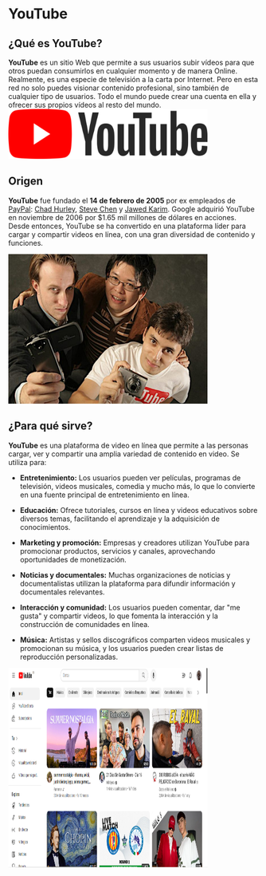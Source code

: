 # YouTube
## ¿Qué es YouTube?
**YouTube** es un sitio Web que permite a sus usuarios subir vídeos para que otros puedan consumirlos en cualquier momento y de manera Online. Realmente, es una especie de televisión a la carta por Internet.
Pero en esta red no solo puedes visionar contenido profesional, sino también de cualquier tipo de usuarios. Todo el mundo puede crear una cuenta en ella y ofrecer sus propios vídeos al resto del mundo.
<img src="https://github.com/junhao2005/SMX2M8UF1A1HistoriaWeb14DEFEBRERODE2005YouTubeJunHaoXiang/blob/main/youtube-logo-9.png" alt="Logo" width="400" height="100" />
## Origen
**YouTube** fue fundado el **14 de febrero de 2005** por ex empleados de [PayPal](https://es.wikipedia.org/wiki/PayPal "PayPal"): [Chad Hurley](https://es.wikipedia.org/wiki/Chad_Hurley "Chad Hurley"), [Steve Chen](https://es.wikipedia.org/wiki/Steve_Chen_(YouTube) "Steve Chen") y [Jawed Karim](https://es.wikipedia.org/wiki/Jawed_Karim "Jawed Karim"). Google adquirió YouTube en noviembre de 2006 por $1.65 mil millones de dólares en acciones. Desde entonces, YouTube se ha convertido en una plataforma líder para cargar y compartir videos en línea, con una gran diversidad de contenido y funciones.

<img src="https://github.com/junhao2005/SMX2M8UF1A1HistoriaWeb14DEFEBRERODE2005YouTubeJunHaoXiang/blob/main/youtube-chad-hurley-steve-chen-jawed-karim-700x467.jpg" alt="Logo" width="400" height="300" />

## ¿Para qué sirve?
**YouTube** es una plataforma de video en línea que permite a las personas cargar, ver y compartir una amplia variedad de contenido en video. Se utiliza para:
- **Entretenimiento:** Los usuarios pueden ver películas, programas de televisión, videos musicales, comedia y mucho más, lo que lo convierte en una fuente principal de entretenimiento en línea.

- **Educación:** Ofrece tutoriales, cursos en línea y videos educativos sobre diversos temas, facilitando el aprendizaje y la adquisición de conocimientos.

- **Marketing y promoción:** Empresas y creadores utilizan YouTube para promocionar productos, servicios y canales, aprovechando oportunidades de monetización.

- **Noticias y documentales:** Muchas organizaciones de noticias y documentalistas utilizan la plataforma para difundir información y documentales relevantes.

- **Interacción y comunidad:** Los usuarios pueden comentar, dar "me gusta" y compartir videos, lo que fomenta la interacción y la construcción de comunidades en línea.

- **Música:** Artistas y sellos discográficos comparten videos musicales y promocionan su música, y los usuarios pueden crear listas de reproducción personalizadas.

<img src="Captura de pantalla 2023-10-06 225456.png" alt="Logo" width="400" height="400" />